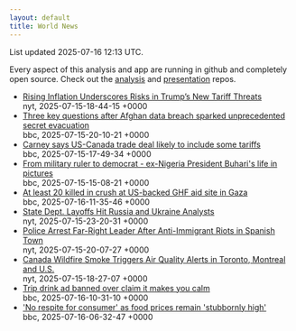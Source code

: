 ```yaml
---
layout: default
title: World News
---
```


<div markdown="0">
<div class="byline small text-muted">List updated <span class="datetime">2025-07-16 12:13 UTC</span>.</div>

<p>Every aspect of this analysis and app are running in github and completely open source. Check out the <a href="https://github.com/Castro-Media/Analysis">analysis</a> and <a href="https://github.com/Castro-Media/TopStoryReview.com">presentation</a> repos.</p>
<ul>
<li><a href='https://www.nytimes.com/2025/07/15/us/politics/trump-tariffs-inflation.html'>Rising Inflation Underscores Risks in Trump&#8217;s New Tariff Threats</a><div class='byline small text-muted'>nyt, <span class="datetime">2025-07-15-18-44-15 +0000</span></div></li>
<li><a href='https://www.bbc.com/news/articles/c9w12kdg5zko'>Three key questions after Afghan data breach sparked unprecedented secret evacuation</a><div class='byline small text-muted'>bbc, <span class="datetime">2025-07-15-20-10-21 +0000</span></div></li>
<li><a href='https://www.bbc.com/news/articles/c0q82qqxegno'>Carney says US-Canada trade deal likely to include some tariffs</a><div class='byline small text-muted'>bbc, <span class="datetime">2025-07-15-17-49-34 +0000</span></div></li>
<li><a href='https://www.bbc.com/news/articles/czxw2wn5v52o'>From military ruler to democrat - ex-Nigeria President Buhari's life in pictures</a><div class='byline small text-muted'>bbc, <span class="datetime">2025-07-15-15-08-21 +0000</span></div></li>
<li><a href='https://www.bbc.com/news/articles/cg4rwrkdlzxo'>At least 20 killed in crush at US-backed GHF aid site in Gaza</a><div class='byline small text-muted'>bbc, <span class="datetime">2025-07-16-11-35-46 +0000</span></div></li>
<li><a href='https://www.nytimes.com/2025/07/15/us/politics/state-department-layoffs-russia-ukraine.html'>State Dept. Layoffs Hit Russia and Ukraine Analysts</a><div class='byline small text-muted'>nyt, <span class="datetime">2025-07-15-23-20-31 +0000</span></div></li>
<li><a href='https://www.nytimes.com/2025/07/15/world/europe/torre-pacheco-spain-anti-immigrant-riots-arrest.html'>Police Arrest Far-Right Leader After Anti-Immigrant Riots in Spanish Town</a><div class='byline small text-muted'>nyt, <span class="datetime">2025-07-15-20-07-27 +0000</span></div></li>
<li><a href='https://www.nytimes.com/2025/07/14/world/canada/canada-wildfire-smoke-manitoba-toronto-us.html'>Canada Wildfire Smoke Triggers Air Quality Alerts in Toronto, Montreal and U.S.</a><div class='byline small text-muted'>nyt, <span class="datetime">2025-07-15-18-27-07 +0000</span></div></li>
<li><a href='https://www.bbc.com/news/articles/c14e2d2ednpo'>Trip drink ad banned over claim it makes you calm</a><div class='byline small text-muted'>bbc, <span class="datetime">2025-07-16-10-31-10 +0000</span></div></li>
<li><a href='https://www.bbc.com/news/articles/c0q82xqv0y8o'>'No respite for consumer' as food prices remain 'stubbornly high'</a><div class='byline small text-muted'>bbc, <span class="datetime">2025-07-16-06-32-47 +0000</span></div></li>
</ul>
</div>
